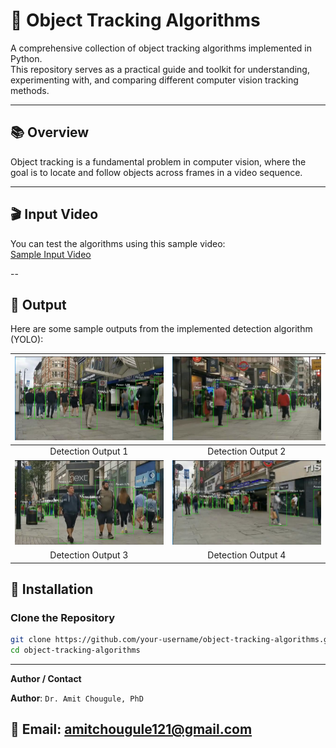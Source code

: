 # 🎯 Object Tracking Algorithms

A comprehensive collection of object tracking algorithms implemented in Python.  
This repository serves as a practical guide and toolkit for understanding, experimenting with, and comparing different computer vision tracking methods.

---

## 📚 Overview

Object tracking is a fundamental problem in computer vision, where the goal is to locate and follow objects across frames in a video sequence.  

---
## 🎬 Input Video

You can test the algorithms using this sample video:  
[Sample Input Video](https://youtu.be/YzcawvDGe4Y?si=Op7HwBKFlnlGQu0Q)

--

## 📸 Output

Here are some sample outputs from the implemented detection algorithm (YOLO):

| ![Detection Sample Output 1](Results/YOLO_Detection/YOLO_Detection_1.jpg) | ![Detection Sample Output 2](Results/YOLO_Detection/YOLO_Detection_2.jpg) |
|:---------------------------------:|:---------------------------------:|
| Detection Output 1 | Detection Output 2 |
| ![Detection Sample Output 3](Results/YOLO_Detection/YOLO_Detection_3.jpg) | ![Detection Sample Output 4](Results/YOLO_Detection/YOLO_Detection_4.jpg) |
| Detection Output 3 | Detection Output 4 |



## 🧰 Installation

### Clone the Repository
```bash
git clone https://github.com/your-username/object-tracking-algorithms.git
cd object-tracking-algorithms
```
---

**Author / Contact**

**Author**: `Dr. Amit Chougule, PhD` 

📧 Email: [amitchougule121@gmail.com](mailto:amitchougule121@gmail.com)
---